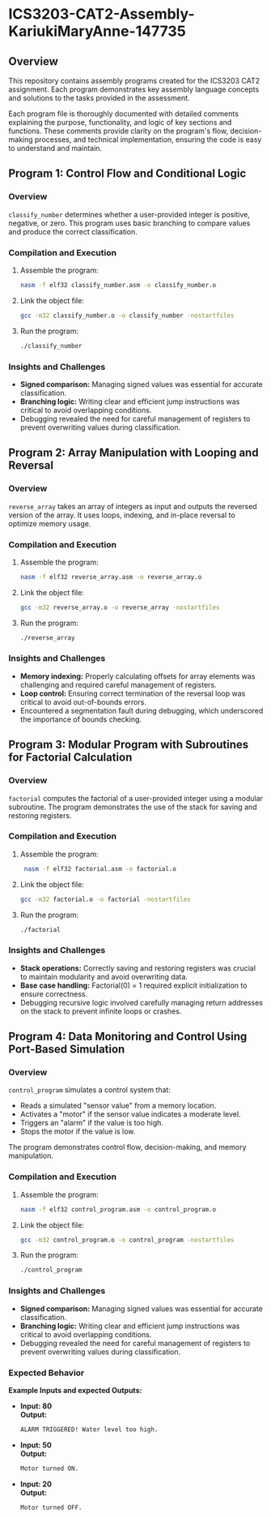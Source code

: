 # ICS3203-CAT2-Assembly-KariukiMaryAnne-147735

## Overview
This repository contains assembly programs created for the ICS3203 CAT2 assignment. Each program demonstrates key assembly language concepts and solutions to the tasks provided in the assessment.

Each program file is thoroughly documented with detailed comments explaining the purpose, functionality, and logic of key sections and functions. These comments provide clarity on the program's flow, decision-making processes, and technical implementation, ensuring the code is easy to understand and maintain.

## Program 1: Control Flow and Conditional Logic

### Overview
`classify_number` determines whether a user-provided integer is positive, negative, or zero. This program uses basic branching to compare values and produce the correct classification.

### Compilation and Execution
1. Assemble the program:
   ```bash
   nasm -f elf32 classify_number.asm -o classify_number.o
2. Link the object file:
   ```bash
   gcc -m32 classify_number.o -o classify_number -nostartfiles
3. Run the program:
   ```bash
   ./classify_number

### Insights and Challenges
- **Signed comparison:** Managing signed values was essential for accurate classification.
- **Branching logic:** Writing clear and efficient jump instructions was critical to avoid overlapping conditions.
- Debugging revealed the need for careful management of registers to prevent overwriting values during classification.

## Program 2: Array Manipulation with Looping and Reversal

### Overview
`reverse_array` takes an array of integers as input and outputs the reversed version of the array. It uses loops, indexing, and in-place reversal to optimize memory usage.

### Compilation and Execution
1. Assemble the program:
   ```bash
   nasm -f elf32 reverse_array.asm -o reverse_array.o
2. Link the object file:
   ```bash
   gcc -m32 reverse_array.o -o reverse_array -nostartfiles
3. Run the program:
   ```bash
   ./reverse_array

### Insights and Challenges
- **Memory indexing:** Properly calculating offsets for array elements was challenging and required careful management of registers.
- **Loop control:** Ensuring correct termination of the reversal loop was critical to avoid out-of-bounds errors.
- Encountered a segmentation fault during debugging, which underscored the importance of bounds checking.

## Program 3: Modular Program with Subroutines for Factorial Calculation

### Overview
`factorial` computes the factorial of a user-provided integer using a modular subroutine. The program demonstrates the use of the stack for saving and restoring registers.

### Compilation and Execution
1. Assemble the program:
   ```bash
    nasm -f elf32 factorial.asm -o factorial.o
2. Link the object file:
   ```bash
   gcc -m32 factorial.o -o factorial -nostartfiles
3. Run the program:
   ```bash
   ./factorial

### Insights and Challenges
- **Stack operations:** Correctly saving and restoring registers was crucial to maintain modularity and avoid overwriting data.
- **Base case handling:** Factorial(0) = 1 required explicit initialization to ensure correctness.
- Debugging recursive logic involved carefully managing return addresses on the stack to prevent infinite loops or crashes.

## Program 4: Data Monitoring and Control Using Port-Based Simulation

### Overview
`control_program` simulates a control system that:
- Reads a simulated "sensor value" from a memory location.
- Activates a "motor" if the sensor value indicates a moderate level.
- Triggers an "alarm" if the value is too high.
- Stops the motor if the value is low.

The program demonstrates control flow, decision-making, and memory manipulation.

### Compilation and Execution
1. Assemble the program:
   ```bash
   nasm -f elf32 control_program.asm -o control_program.o
2. Link the object file:
   ```bash
   gcc -m32 control_program.o -o control_program -nostartfiles
3. Run the program:
   ```bash
   ./control_program

### Insights and Challenges
- **Signed comparison:** Managing signed values was essential for accurate classification.
- **Branching logic:** Writing clear and efficient jump instructions was critical to avoid overlapping conditions.
- Debugging revealed the need for careful management of registers to prevent overwriting values during classification.

### Expected Behavior
**Example Inputs and expected Outputs:**

- **Input: 80**  
  **Output:**  
  ```bash
  ALARM TRIGGERED! Water level too high.

- **Input: 50**  
  **Output:**  
  ```bash
  Motor turned ON.

- **Input: 20**  
  **Output:**  
  ```bash
  Motor turned OFF.

